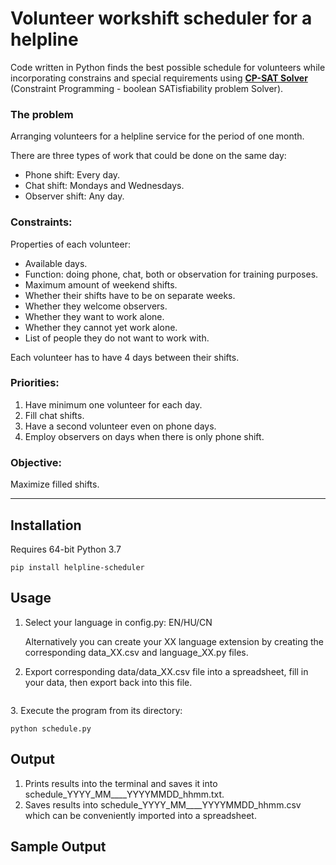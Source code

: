 # Volunteer workshift scheduler for a helpline
Code written in Python finds the best possible schedule for volunteers while incorporating constrains and special requirements using **[CP-SAT Solver](https://developers.google.com/optimization/cp/cp_solver)** (Constraint Programming - boolean SATisfiability problem Solver).

### The problem
Arranging volunteers for a helpline service for the period of one month.

There are three types of work that could be done on the same day:
- Phone shift: Every day.
- Chat shift: Mondays and Wednesdays.
- Observer shift: Any day.

### Constraints:
Properties of each volunteer:
- Available days.
- Function: doing phone, chat, both or observation for training purposes.
- Maximum amount of weekend shifts.
- Whether their shifts have to be on separate weeks.
- Whether they welcome observers.
- Whether they want to work alone.
- Whether they cannot yet work alone.
- List of people they do not want to work with.

Each volunteer has to have 4 days between their shifts.

### Priorities:
1. Have minimum one volunteer for each day.
2. Fill chat shifts.
3. Have a second volunteer even on phone days.
4. Employ observers on days when there is only phone shift.

### Objective:
 Maximize filled shifts.

<hr>

## Installation

Requires 64-bit Python 3.7

<code>pip install helpline-scheduler</code>

## Usage
1. Select your language in config.py: EN/HU/CN

   Alternatively you can create your XX language extension by creating the corresponding data_XX.csv and language_XX.py files.
2. Export corresponding data/data_XX.csv file into a spreadsheet, fill in your data, then export back into this file.
<p><img src="https://imreszakal.com/github/volunteer-scheduler/00.PNG" alt="" title="" /></p>
3. Execute the program from its directory:

<code>python schedule.py</code>

## Output

1. Prints results into the terminal and saves it into schedule_YYYY_MM____YYYYMMDD_hhmm.txt.
2. Saves results into schedule_YYYY_MM____YYYYMMDD_hhmm.csv which can be conveniently imported into a spreadsheet.


## Sample Output

<p><img src="https://imreszakal.com/github/volunteer-scheduler/01.PNG" alt="" title="" />
<img src="https://imreszakal.com/github/volunteer-scheduler/02.PNG" alt="" title="" />
<img src="https://imreszakal.com/github/volunteer-scheduler/03.PNG" alt="" title="" />
<img src="https://imreszakal.com/github/volunteer-scheduler/04.PNG" alt="" title="" />
<img src="https://imreszakal.com/github/volunteer-scheduler/05.PNG" alt="" title="" /></p>
